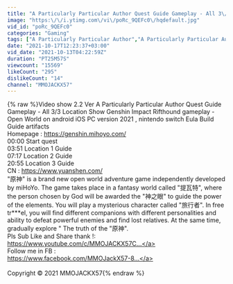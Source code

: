 ```yaml
---
title: "A Particularly Particular Author Quest Guide Gameplay - All 3\/3 Location Show"
image: "https:\/\/i.ytimg.com\/vi\/poRc_9QEFc0\/hqdefault.jpg"
vid_id: "poRc_9QEFc0"
categories: "Gaming"
tags: ["A Particularly Particular Author","A Particularly Particular Author Quest","A Particularly Particular Author Guide"]
date: "2021-10-17T12:23:37+03:00"
vid_date: "2021-10-13T04:22:59Z"
duration: "PT25M57S"
viewcount: "15569"
likeCount: "295"
dislikeCount: "14"
channel: "MMOJACKX57"
---
```

{% raw %}Video show 2.2 Ver A Particularly Particular Author Quest Guide Gameplay - All 3/3 Location Show Genshin Impact Rifthound gameplay - Open World on android iOS PC version 2021 , nintendo switch Eula Build Guide artifacts<br />Homepage : <a rel="nofollow" target="blank" href="https://genshin.mihoyo.com/">https://genshin.mihoyo.com/</a><br />00:00 Start quest<br />03:51 Location 1 Guide<br />07:17 Location 2 Guide<br />20:55 Location 3 Guide<br />CN : <a rel="nofollow" target="blank" href="https://www.yuanshen.com/">https://www.yuanshen.com/</a><br />&quot;原神&quot; is a brand new open world adventure game independently developed by miHoYo. The game takes place in a fantasy world called &quot;提瓦特&quot;, where the person chosen by God will be awarded the &quot;神之眼&quot; to guide the power of the elements. You will play a mysterious character called &quot;旅行者&quot;. In free tr***el, you will find different companions with different personalities and ability to defeat powerful enemies and find lost relatives. At the same time, gradually explore &quot; The truth of the &quot;原神&quot;.<br />Pls Sub Like and Share thank !:<br /><a rel="nofollow" target="blank" href="https://www.youtube.com/c/MMOJACKX57C...">https://www.youtube.com/c/MMOJACKX57C...</a><br />Follow me in FB : <br /><a rel="nofollow" target="blank" href="https://www.facebook.com/MMOJackX57-8...">https://www.facebook.com/MMOJackX57-8...</a><br /><br />Copyright © 2021 MMOJACKX57{% endraw %}
